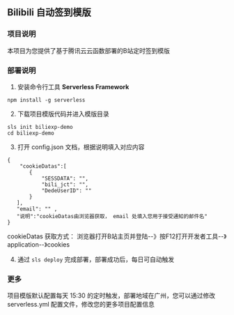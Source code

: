 ## Bilibili 自动签到模版

### 项目说明
本项目为您提供了基于腾讯云云函数部署的B站定时签到模版

### 部署说明
1. 安装命令行工具 **Serverless Framework**
```
npm install -g serverless
```

2. 下载项目模版代码并进入模版目录
```
sls init biliexp-demo
cd biliexp-demo
```

3. 打开 config.json 文档，根据说明填入对应内容
```
{
    "cookieDatas":[
       {
           "SESSDATA": "",
           "bili_jct": "",
           "DedeUserID": ""
       }
   ],
   "email": "" ,
   "说明":"cookieDatas由浏览器获取， email 处填入您用于接受通知的邮件名"
}
```
cookieDatas 获取方式： 浏览器打开B站主页并登陆--》按F12打开开发者工具--》application--》cookies

[](https://img.serverlesscloud.cn/2020928/1601296845381-%E5%B1%8F%E5%B9%95%E5%BF%AB%E7%85%A7%202020-09-28%2020.36.26.png)


4. 通过 `sls deploy` 完成部署，部署成功后，每日可自动触发

### 更多
项目模版默认配置每天 15:30 的定时触发，部署地域在广州，您可以通过修改 serverless.yml 配置文件，修改您的更多项目配置信息
